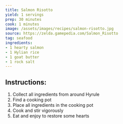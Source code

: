 ```yaml
---
title: Salmon Risotto
yield: 1 servings
prep: 30 minutes
cook: 1 minutes
image: /assets/images/recipes/salmon-risotto.jpg
source: https://zelda.gamepedia.com/Salmon_Risotto
tag: seafood
ingredients:
- 1 hearty salmon
- 1 Hylian rice
- 1 goat butter
- 1 rock salt
---
```

## Instructions:
1. Collect all ingredients from around Hyrule
2. Find a cooking pot
3. Place all ingredients in the cooking pot
4. Cook and stir vigorously
5. Eat and enjoy to restore some hearts